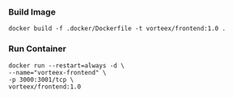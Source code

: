 ### Build Image

```
docker build -f .docker/Dockerfile -t vorteex/frontend:1.0 .
```

### Run Container

```
docker run --restart=always -d \
--name="vorteex-frontend" \
-p 3000:3001/tcp \
vorteex/frontend:1.0
```
